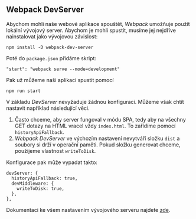 ## Webpack DevServer

Abychom mohli naše webové aplikace spouštět, *Webpack* umožňuje použít lokální vývojový server. Abychom je mohli spustit, musíme jej nejdříve nainstalovat jako vývojovou závislost:

```
npm install -D webpack-dev-server
```

Poté do `package.json` přidáme skript:

```
"start": "webpack serve --mode=development"
```

Pak už můžeme naši aplikaci spustit pomocí

```
npm run start
```

V základu *DevServer* nevyžaduje žádnou konfiguraci. Můžeme však chtít nastavit například následující věci.

1. Často chceme, aby server fungoval v módu SPA, tedy aby na všechny GET dotazy na HTML vracel vždy `index.html`. To zařídíme pomocí `historyApiFallback`.
1. *Webpack DevServer* ve výchozím nastavení nevytváří složku `dist` a soubory si drží v operační paměti. Pokud složku generovat chceme, použijeme vlastnost `writeToDisk`.

Konfigurace pak může vypadat takto:

```
devServer: {
  historyApiFallback: true,
  devMiddleware: {
    writeToDisk: true,
  },
},
```

Dokumentaci ke všem nastavením vývojového serveru najdete [zde](https://webpack.js.org/configuration/dev-server/).
